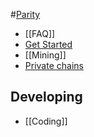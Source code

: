 #[Parity](Home)
- [[FAQ]]
- [Get Started](Quick-start)
- [[Mining]]
- [Private chains](Private-chains)

## Developing
- [[Coding]]